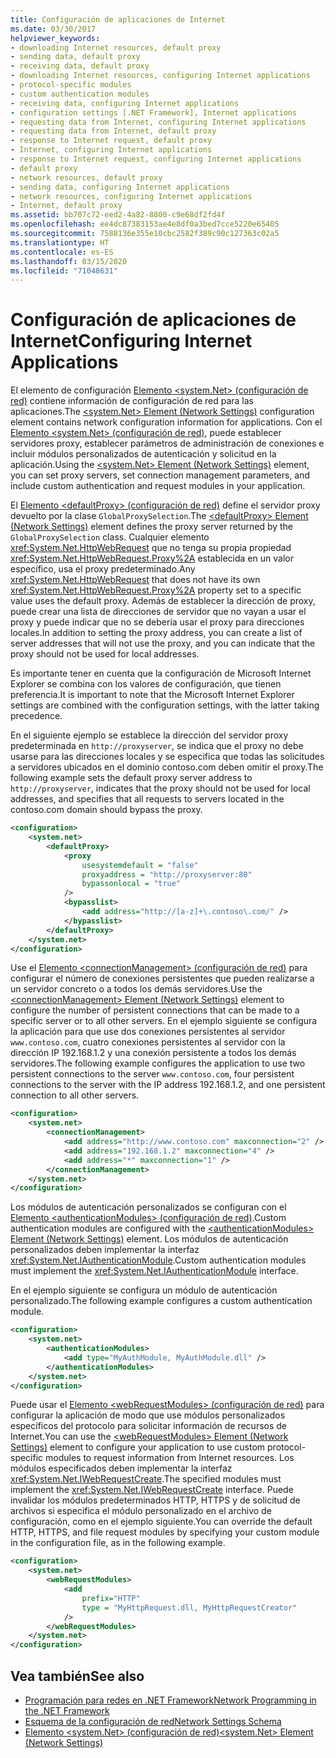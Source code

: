 ```yaml
---
title: Configuración de aplicaciones de Internet
ms.date: 03/30/2017
helpviewer_keywords:
- downloading Internet resources, default proxy
- sending data, default proxy
- receiving data, default proxy
- downloading Internet resources, configuring Internet applications
- protocol-specific modules
- custom authentication modules
- receiving data, configuring Internet applications
- configuration settings [.NET Framework], Internet applications
- requesting data from Internet, configuring Internet applications
- requesting data from Internet, default proxy
- response to Internet request, default proxy
- Internet, configuring Internet applications
- response to Internet request, configuring Internet applications
- default proxy
- network resources, default proxy
- sending data, configuring Internet applications
- network resources, configuring Internet applications
- Internet, default proxy
ms.assetid: bb707c72-eed2-4a82-8800-c9e68df2fd4f
ms.openlocfilehash: ee4dc87383153ae4e8df0a3bed7cce5220e65405
ms.sourcegitcommit: 7588136e355e10cbc2582f389c90c127363c02a5
ms.translationtype: HT
ms.contentlocale: es-ES
ms.lasthandoff: 03/15/2020
ms.locfileid: "71048631"
---
```

# <a name="configuring-internet-applications"></a><span data-ttu-id="10239-102">Configuración de aplicaciones de Internet</span><span class="sxs-lookup"><span data-stu-id="10239-102">Configuring Internet Applications</span></span>
<span data-ttu-id="10239-103">El elemento de configuración [Elemento \<system.Net> (configuración de red)](../configure-apps/file-schema/network/system-net-element-network-settings.md) contiene información de configuración de red para las aplicaciones.</span><span class="sxs-lookup"><span data-stu-id="10239-103">The [\<system.Net> Element (Network Settings)](../configure-apps/file-schema/network/system-net-element-network-settings.md) configuration element contains network configuration information for applications.</span></span> <span data-ttu-id="10239-104">Con el [Elemento \<system.Net> (configuración de red)](../configure-apps/file-schema/network/system-net-element-network-settings.md), puede establecer servidores proxy, establecer parámetros de administración de conexiones e incluir módulos personalizados de autenticación y solicitud en la aplicación.</span><span class="sxs-lookup"><span data-stu-id="10239-104">Using the [\<system.Net> Element (Network Settings)](../configure-apps/file-schema/network/system-net-element-network-settings.md) element, you can set proxy servers, set connection management parameters, and include custom authentication and request modules in your application.</span></span>  
  
 <span data-ttu-id="10239-105">El [Elemento \<defaultProxy> (configuración de red)](../configure-apps/file-schema/network/defaultproxy-element-network-settings.md) define el servidor proxy devuelto por la clase `GlobalProxySelection`.</span><span class="sxs-lookup"><span data-stu-id="10239-105">The [\<defaultProxy> Element (Network Settings)](../configure-apps/file-schema/network/defaultproxy-element-network-settings.md) element defines the proxy server returned by the `GlobalProxySelection` class.</span></span> <span data-ttu-id="10239-106">Cualquier elemento <xref:System.Net.HttpWebRequest> que no tenga su propia propiedad <xref:System.Net.HttpWebRequest.Proxy%2A> establecida en un valor específico, usa el proxy predeterminado.</span><span class="sxs-lookup"><span data-stu-id="10239-106">Any <xref:System.Net.HttpWebRequest> that does not have its own <xref:System.Net.HttpWebRequest.Proxy%2A> property set to a specific value uses the default proxy.</span></span> <span data-ttu-id="10239-107">Además de establecer la dirección de proxy, puede crear una lista de direcciones de servidor que no vayan a usar el proxy y puede indicar que no se debería usar el proxy para direcciones locales.</span><span class="sxs-lookup"><span data-stu-id="10239-107">In addition to setting the proxy address, you can create a list of server addresses that will not use the proxy, and you can indicate that the proxy should not be used for local addresses.</span></span>  
  
 <span data-ttu-id="10239-108">Es importante tener en cuenta que la configuración de Microsoft Internet Explorer se combina con los valores de configuración, que tienen preferencia.</span><span class="sxs-lookup"><span data-stu-id="10239-108">It is important to note that the Microsoft Internet Explorer settings are combined with the configuration settings, with the latter taking precedence.</span></span>  
  
 <span data-ttu-id="10239-109">En el siguiente ejemplo se establece la dirección del servidor proxy predeterminada en `http://proxyserver`, se indica que el proxy no debe usarse para las direcciones locales y se especifica que todas las solicitudes a servidores ubicados en el dominio contoso.com deben omitir el proxy.</span><span class="sxs-lookup"><span data-stu-id="10239-109">The following example sets the default proxy server address to `http://proxyserver`, indicates that the proxy should not be used for local addresses, and specifies that all requests to servers located in the contoso.com domain should bypass the proxy.</span></span>  
  
```xml  
<configuration>  
    <system.net>  
        <defaultProxy>  
            <proxy  
                usesystemdefault = "false"  
                proxyaddress = "http://proxyserver:80"  
                bypassonlocal = "true"  
            />  
            <bypasslist>  
                <add address="http://[a-z]+\.contoso\.com/" />  
            </bypasslist>  
        </defaultProxy>  
    </system.net>  
</configuration>  
```  
  
 <span data-ttu-id="10239-110">Use el [Elemento \<connectionManagement> (configuración de red)](../configure-apps/file-schema/network/connectionmanagement-element-network-settings.md) para configurar el número de conexiones persistentes que pueden realizarse a un servidor concreto o a todos los demás servidores.</span><span class="sxs-lookup"><span data-stu-id="10239-110">Use the [\<connectionManagement> Element (Network Settings)](../configure-apps/file-schema/network/connectionmanagement-element-network-settings.md) element to configure the number of persistent connections that can be made to a specific server or to all other servers.</span></span> <span data-ttu-id="10239-111">En el ejemplo siguiente se configura la aplicación para que use dos conexiones persistentes al servidor `www.contoso.com`, cuatro conexiones persistentes al servidor con la dirección IP 192.168.1.2 y una conexión persistente a todos los demás servidores.</span><span class="sxs-lookup"><span data-stu-id="10239-111">The following example configures the application to use two persistent connections to the server `www.contoso.com`, four persistent connections to the server with the IP address 192.168.1.2, and one persistent connection to all other servers.</span></span>  
  
```xml  
<configuration>  
    <system.net>  
        <connectionManagement>  
            <add address="http://www.contoso.com" maxconnection="2" />  
            <add address="192.168.1.2" maxconnection="4" />  
            <add address="*" maxconnection="1" />  
        </connectionManagement>  
    </system.net>  
</configuration>  
```  
  
 <span data-ttu-id="10239-112">Los módulos de autenticación personalizados se configuran con el [Elemento \<authenticationModules> (configuración de red)](../configure-apps/file-schema/network/authenticationmodules-element-network-settings.md).</span><span class="sxs-lookup"><span data-stu-id="10239-112">Custom authentication modules are configured with the [\<authenticationModules> Element (Network Settings)](../configure-apps/file-schema/network/authenticationmodules-element-network-settings.md) element.</span></span> <span data-ttu-id="10239-113">Los módulos de autenticación personalizados deben implementar la interfaz <xref:System.Net.IAuthenticationModule>.</span><span class="sxs-lookup"><span data-stu-id="10239-113">Custom authentication modules must implement the <xref:System.Net.IAuthenticationModule> interface.</span></span>  
  
 <span data-ttu-id="10239-114">En el ejemplo siguiente se configura un módulo de autenticación personalizado.</span><span class="sxs-lookup"><span data-stu-id="10239-114">The following example configures a custom authentication module.</span></span>  
  
```xml  
<configuration>  
    <system.net>  
        <authenticationModules>  
            <add type="MyAuthModule, MyAuthModule.dll" />  
        </authenticationModules>  
    </system.net>  
</configuration>  
```  
  
 <span data-ttu-id="10239-115">Puede usar el [Elemento \<webRequestModules> (configuración de red)](../configure-apps/file-schema/network/webrequestmodules-element-network-settings.md) para configurar la aplicación de modo que use módulos personalizados específicos del protocolo para solicitar información de recursos de Internet.</span><span class="sxs-lookup"><span data-stu-id="10239-115">You can use the [\<webRequestModules> Element (Network Settings)](../configure-apps/file-schema/network/webrequestmodules-element-network-settings.md) element to configure your application to use custom protocol-specific modules to request information from Internet resources.</span></span> <span data-ttu-id="10239-116">Los módulos especificados deben implementar la interfaz <xref:System.Net.IWebRequestCreate>.</span><span class="sxs-lookup"><span data-stu-id="10239-116">The specified modules must implement the <xref:System.Net.IWebRequestCreate> interface.</span></span> <span data-ttu-id="10239-117">Puede invalidar los módulos predeterminados HTTP, HTTPS y de solicitud de archivos si especifica el módulo personalizado en el archivo de configuración, como en el ejemplo siguiente.</span><span class="sxs-lookup"><span data-stu-id="10239-117">You can override the default HTTP, HTTPS, and file request modules by specifying your custom module in the configuration file, as in the following example.</span></span>  
  
```xml  
<configuration>  
    <system.net>  
        <webRequestModules>  
            <add  
                prefix="HTTP"  
                type = "MyHttpRequest.dll, MyHttpRequestCreator"  
            />  
        </webRequestModules>  
    </system.net>  
</configuration>  
```  
  
## <a name="see-also"></a><span data-ttu-id="10239-118">Vea también</span><span class="sxs-lookup"><span data-stu-id="10239-118">See also</span></span>

- [<span data-ttu-id="10239-119">Programación para redes en .NET Framework</span><span class="sxs-lookup"><span data-stu-id="10239-119">Network Programming in the .NET Framework</span></span>](index.md)
- [<span data-ttu-id="10239-120">Esquema de la configuración de red</span><span class="sxs-lookup"><span data-stu-id="10239-120">Network Settings Schema</span></span>](../configure-apps/file-schema/network/index.md)
- [<span data-ttu-id="10239-121">Elemento \<system.Net> (configuración de red)</span><span class="sxs-lookup"><span data-stu-id="10239-121">\<system.Net> Element (Network Settings)</span></span>](../configure-apps/file-schema/network/system-net-element-network-settings.md)
